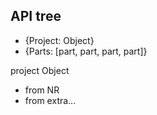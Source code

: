## API tree

- {Project: Object}
- {Parts: [part, part, part, part]}

project Object
- from NR
- from extra...


